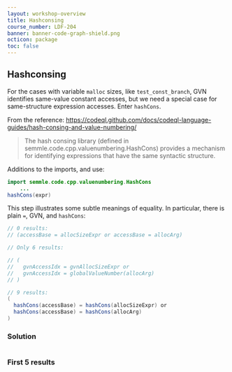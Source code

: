 ```yaml
---
layout: workshop-overview
title: Hashconsing
course_number: LDF-204
banner: banner-code-graph-shield.png
octicon: package
toc: false
---
```


## Hashconsing

For the cases with variable `malloc` sizes, like `test_const_branch`, GVN identifies same-value constant accesses, but we need a special case for same-structure expression accesses. Enter `hashCons`.

From the reference: <https://codeql.github.com/docs/codeql-language-guides/hash-consing-and-value-numbering/>

> The hash consing library (defined in semmle.code.cpp.valuenumbering.HashCons) provides a mechanism for identifying expressions that have the same syntactic structure.

Additions to the imports, and use:

```java
import semmle.code.cpp.valuenumbering.HashCons
    ...
hashCons(expr)
```

This step illustrates some subtle meanings of equality. In particular, there is plain `=`, GVN, and `hashCons`:

```java
// 0 results:
// (accessBase = allocSizeExpr or accessBase = allocArg)

// Only 6 results:

// (
//   gvnAccessIdx = gvnAllocSizeExpr or
//   gvnAccessIdx = globalValueNumber(allocArg)
// )

// 9 results:
(
  hashCons(accessBase) = hashCons(allocSizeExpr) or
  hashCons(accessBase) = hashCons(allocArg)
)

```




### Solution
```ql file=./src/session/Example9a.ql
```



### First 5 results
```ql file=./tests/session/Example9a/example9a.expected#L1-L5

